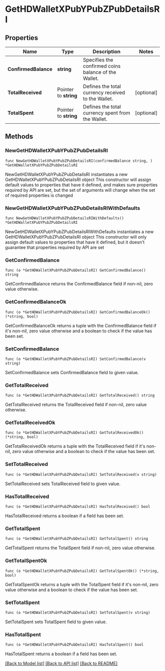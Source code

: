 # GetHDWalletXPubYPubZPubDetailsRI

## Properties

Name | Type | Description | Notes
------------ | ------------- | ------------- | -------------
**ConfirmedBalance** | **string** | Specifies the confirmed coins balance of the Wallet. | 
**TotalReceived** | Pointer to **string** | Defines the total currency received to the Wallet. | [optional] 
**TotalSpent** | Pointer to **string** | Defines the total currency spent from the Wallet. | [optional] 

## Methods

### NewGetHDWalletXPubYPubZPubDetailsRI

`func NewGetHDWalletXPubYPubZPubDetailsRI(confirmedBalance string, ) *GetHDWalletXPubYPubZPubDetailsRI`

NewGetHDWalletXPubYPubZPubDetailsRI instantiates a new GetHDWalletXPubYPubZPubDetailsRI object
This constructor will assign default values to properties that have it defined,
and makes sure properties required by API are set, but the set of arguments
will change when the set of required properties is changed

### NewGetHDWalletXPubYPubZPubDetailsRIWithDefaults

`func NewGetHDWalletXPubYPubZPubDetailsRIWithDefaults() *GetHDWalletXPubYPubZPubDetailsRI`

NewGetHDWalletXPubYPubZPubDetailsRIWithDefaults instantiates a new GetHDWalletXPubYPubZPubDetailsRI object
This constructor will only assign default values to properties that have it defined,
but it doesn't guarantee that properties required by API are set

### GetConfirmedBalance

`func (o *GetHDWalletXPubYPubZPubDetailsRI) GetConfirmedBalance() string`

GetConfirmedBalance returns the ConfirmedBalance field if non-nil, zero value otherwise.

### GetConfirmedBalanceOk

`func (o *GetHDWalletXPubYPubZPubDetailsRI) GetConfirmedBalanceOk() (*string, bool)`

GetConfirmedBalanceOk returns a tuple with the ConfirmedBalance field if it's non-nil, zero value otherwise
and a boolean to check if the value has been set.

### SetConfirmedBalance

`func (o *GetHDWalletXPubYPubZPubDetailsRI) SetConfirmedBalance(v string)`

SetConfirmedBalance sets ConfirmedBalance field to given value.


### GetTotalReceived

`func (o *GetHDWalletXPubYPubZPubDetailsRI) GetTotalReceived() string`

GetTotalReceived returns the TotalReceived field if non-nil, zero value otherwise.

### GetTotalReceivedOk

`func (o *GetHDWalletXPubYPubZPubDetailsRI) GetTotalReceivedOk() (*string, bool)`

GetTotalReceivedOk returns a tuple with the TotalReceived field if it's non-nil, zero value otherwise
and a boolean to check if the value has been set.

### SetTotalReceived

`func (o *GetHDWalletXPubYPubZPubDetailsRI) SetTotalReceived(v string)`

SetTotalReceived sets TotalReceived field to given value.

### HasTotalReceived

`func (o *GetHDWalletXPubYPubZPubDetailsRI) HasTotalReceived() bool`

HasTotalReceived returns a boolean if a field has been set.

### GetTotalSpent

`func (o *GetHDWalletXPubYPubZPubDetailsRI) GetTotalSpent() string`

GetTotalSpent returns the TotalSpent field if non-nil, zero value otherwise.

### GetTotalSpentOk

`func (o *GetHDWalletXPubYPubZPubDetailsRI) GetTotalSpentOk() (*string, bool)`

GetTotalSpentOk returns a tuple with the TotalSpent field if it's non-nil, zero value otherwise
and a boolean to check if the value has been set.

### SetTotalSpent

`func (o *GetHDWalletXPubYPubZPubDetailsRI) SetTotalSpent(v string)`

SetTotalSpent sets TotalSpent field to given value.

### HasTotalSpent

`func (o *GetHDWalletXPubYPubZPubDetailsRI) HasTotalSpent() bool`

HasTotalSpent returns a boolean if a field has been set.


[[Back to Model list]](../README.md#documentation-for-models) [[Back to API list]](../README.md#documentation-for-api-endpoints) [[Back to README]](../README.md)


